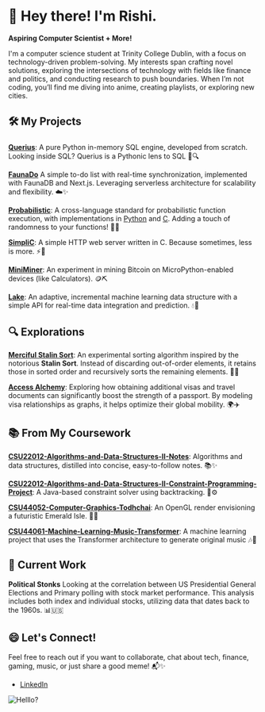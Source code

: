 # 👋 Hey there! I'm Rishi.

**Aspiring Computer Scientist + More!**

I'm a computer science student at Trinity College Dublin, with a focus on technology-driven problem-solving. My interests span crafting novel solutions, exploring the intersections of technology with fields like finance and politics, and conducting research to push boundaries. When I’m not coding, you’ll find me diving into anime, creating playlists, or exploring new cities.

## 🛠️ My Projects

### 
[**Querius**](https://github.com/r-kataria/Querius): A pure Python in-memory SQL engine, developed from scratch. Looking inside SQL? Querius is a Pythonic lens to SQL 🐍🔍

[**FaunaDo**](https://github.com/r-kataria/FaunaDo) A simple to-do list with real-time synchronization, implemented with FaunaDB and Next.js. Leveraging serverless architecture for scalability and flexibility. ☁️✨

[**Probabilistic**](https://github.com/r-kataria/Probabilistic): A cross-language standard for probabilistic function execution, with implementations in [Python](https://github.com/r-kataria/Probabilistic.py) and [C](https://github.com/r-kataria/Probabilistic.c). Adding a touch of randomness to your functions! 🔮🐍

[**SimpliC**](https://github.com/r-kataria/SimpliC): A simple HTTP web server written in C. Because sometimes, less is more. ⚡️🚀

[**MiniMiner**](https://github.com/r-kataria/MiniMiner): An experiment in mining Bitcoin on MicroPython-enabled devices (like Calculators). 🪙⛏️

[**Lake**](https://github.com/r-kataria/Lake): An adaptive, incremental machine learning data structure with a simple API for real-time data integration and prediction. 💧🧠


## 🔍 Explorations

[**Merciful Stalin Sort**](https://github.com/r-kataria/MercifulStalinSort): An experimental sorting algorithm inspired by the notorious **Stalin Sort**. Instead of discarding out-of-order elements, it retains those in sorted order and recursively sorts the remaining elements. 🧩📶


[**Access Alchemy**](https://github.com/r-kataria/AccessAlchemy): Exploring how obtaining additional visas and travel documents can significantly boost the strength of a passport. By modeling visa relationships as graphs, it helps optimize their global mobility. 🌍✈️


## 📚 From My Coursework

[**CSU22012-Algorithms-and-Data-Structures-II-Notes**](https://github.com/r-kataria/CSU22012-Algorithms-and-Data-Structures-II-Notes): Algorithms and data structures, distilled into concise, easy-to-follow notes. 📚✨

[**CSU22012-Algorithms-and-Data-Structures-II-Constraint-Programming-Project**](https://github.com/r-kataria/CSU22012-Algorithms-and-Data-Structures-II-Constraint-Programming-Project): A Java-based constraint solver using backtracking. 🧩⚙️

[**CSU44052-Computer-Graphics-Todhchai**](https://github.com/r-kataria/CSU44052-Computer-Graphics-Todhchai): An OpenGL render envisioning a futuristic Emerald Isle. 🌌🍀

[**CSU44061-Machine-Learning-Music-Transformer**](https://github.com/r-kataria/CSU44061-Machine-Learning-Music-Transformer): A machine learning project that uses the Transformer architecture to generate original music 🎶🤖

## 🔄 Current Work

**Political Stonks** Looking at the correlation between US Presidential General Elections and Primary polling with stock market performance. This analysis includes both index and individual stocks, utilizing data that dates back to the 1960s. 📊🇺🇸


## 😄 Let's Connect!

Feel free to reach out if you want to collaborate, chat about tech, finance, gaming, music, or just share a good meme! 📬✨

- [LinkedIn](https://www.linkedin.com/in/r-kataria/)

![Helllo?](https://y.yarn.co/5d15f1fa-5172-41dd-86bf-faf472e122b5_text.gif)
